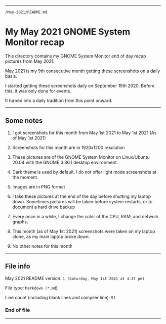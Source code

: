
***

`/May-2021/README.md`

# My May 2021 GNOME System Monitor recap

This directory contains my GNOME System Monitor end of day recap pictures from May 2021.

May 2021 is my 9th consecutive month getting these screenshots on a daily basis.

I started getting these screenshots daily on September 19th 2020. Before this, it was only done for events.

It turned into a daily tradition from this point onward.

***

## Some notes

1. I got screenshots for this month from May 1st 2021 to May 1st 2021 (As of May 1st 2021)

2. Screenshots for this month are in 1920x1200 resolution

3. These pictures are of the GNOME System Monitor on Linux/Ubuntu 20.04 with the GNOME 3.36.1 desktop environment.

4. Dark theme is used by default. I do not offer light mode screenshots at the moment.

5. Images are in PNG format

6. I take these pictures at the end of the day before shutting my laptop down. Sometimes pictures will be taken before system restarts, or to document a hard drive backup

7. Every once in a while, I change the color of the CPU, RAM, and network graphs.

8. This month (as of May 1st 2021) screenshots were taken on my laptop clone, as my main laptop broke down.

9. No other notes for this month

***

## File info

May 2021 README version: `1 (Saturday, May 1st 2021 at 4:37 pm)`

File type: `Markdown (*.md`)

Line count (including blank lines and compiler line): `51`

### End of file

***
